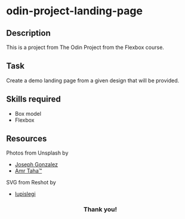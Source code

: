 # odin-project-landing-page

## Description
This is a project from The Odin Project from the Flexbox course.

## Task
Create a demo landing page from a given design that will be provided. 

## Skills required
- Box model 
- Flexbox 

## Resources
Photos from Unsplash by
- <a href="https://unsplash.com/@miracletwentyone?utm_source=unsplash&utm_medium=referral&utm_content=creditCopyText">Joseph Gonzalez</a>
- <a href="https://unsplash.com/@amr_taha?utm_source=unsplash&utm_medium=referral&utm_content=creditCopyText">Amr Taha™</a>

SVG from Reshot by
- <a href="https://elements.envato.com/user/lupislegi/graphic-templates?utm_campaign=elements_reshot_icon_item_page&utm_medium=referral&utm_source=reshot">lupislegi</a>

<h3 align='center'>Thank you!</h3>